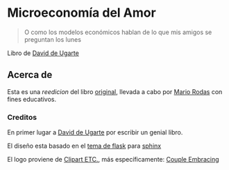 
# Microeconomía del Amor

> O como los modelos económicos hablan de lo que mis amigos se preguntan los lunes

Libro de [David de Ugarte](http://deugarte.com/)

## Acerca de

Esta es una *reedicion* del libro [original](http://deugarte.com/gomi/documentos/Microeconomia_del_Amor.pdf), llevada a cabo por [Mario Rodas](http://marsam.github.com/) con fines educativos.

### Creditos

En primer lugar a [David de Ugarte](http://deugarte.com/) por escribir un genial libro.

El diseño esta basado en el [tema de flask](https://github.com/mitsuhiko/flask-sphinx-themes) para [sphinx](http://sphinx.pocoo.org/)

El logo proviene de [Clipart ETC.](http://etc.usf.edu/clipart/), más específicamente: [Couple Embracing](http://etc.usf.edu/clipart/63400/63417/63417_couple.htm)

